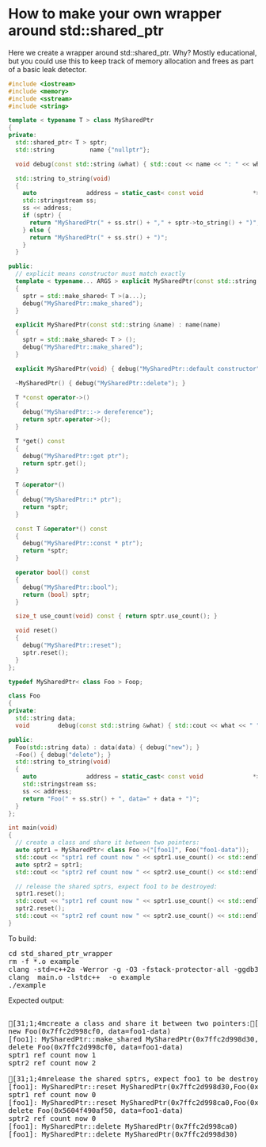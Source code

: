 How to make your own wrapper around std::shared_ptr
===================================================

Here we create a wrapper around std::shared_ptr. Why? Mostly educational,
but you could use this to keep track of memory allocation and frees as part
of a basic leak detector.

```C++
#include <iostream>
#include <memory>
#include <sstream>
#include <string>

template < typename T > class MySharedPtr
{
private:
  std::shared_ptr< T > sptr;
  std::string          name {"nullptr"};

  void debug(const std::string &what) { std::cout << name << ": " << what << " " << to_string() << std::endl; }

  std::string to_string(void)
  {
    auto              address = static_cast< const void              *>(this);
    std::stringstream ss;
    ss << address;
    if (sptr) {
      return "MySharedPtr(" + ss.str() + "," + sptr->to_string() + ")";
    } else {
      return "MySharedPtr(" + ss.str() + ")";
    }
  }

public:
  // explicit means constructor must match exactly
  template < typename... ARGS > explicit MySharedPtr(const std::string &name, ARGS... a) : name(name)
  {
    sptr = std::make_shared< T >(a...);
    debug("MySharedPtr::make_shared");
  }

  explicit MySharedPtr(const std::string &name) : name(name)
  {
    sptr = std::make_shared< T > ();
    debug("MySharedPtr::make_shared");
  }

  explicit MySharedPtr(void) { debug("MySharedPtr::default constructor"); }

  ~MySharedPtr() { debug("MySharedPtr::delete"); }

  T *const operator->()
  {
    debug("MySharedPtr::-> dereference");
    return sptr.operator->();
  }

  T *get() const
  {
    debug("MySharedPtr::get ptr");
    return sptr.get();
  }

  T &operator*()
  {
    debug("MySharedPtr::* ptr");
    return *sptr;
  }

  const T &operator*() const
  {
    debug("MySharedPtr::const * ptr");
    return *sptr;
  }

  operator bool() const
  {
    debug("MySharedPtr::bool");
    return (bool) sptr;
  }

  size_t use_count(void) const { return sptr.use_count(); }

  void reset()
  {
    debug("MySharedPtr::reset");
    sptr.reset();
  }
};

typedef MySharedPtr< class Foo > Foop;

class Foo
{
private:
  std::string data;
  void        debug(const std::string &what) { std::cout << what << " " << to_string() << std::endl; }

public:
  Foo(std::string data) : data(data) { debug("new"); }
  ~Foo() { debug("delete"); }
  std::string to_string(void)
  {
    auto              address = static_cast< const void              *>(this);
    std::stringstream ss;
    ss << address;
    return "Foo(" + ss.str() + ", data=" + data + ")";
  }
};

int main(void)
{
  // create a class and share it between two pointers:
  auto sptr1 = MySharedPtr< class Foo >("[foo1]", Foo("foo1-data"));
  std::cout << "sptr1 ref count now " << sptr1.use_count() << std::endl;
  auto sptr2 = sptr1;
  std::cout << "sptr2 ref count now " << sptr2.use_count() << std::endl;

  // release the shared sptrs, expect foo1 to be destroyed:
  sptr1.reset();
  std::cout << "sptr1 ref count now " << sptr1.use_count() << std::endl;
  sptr2.reset();
  std::cout << "sptr2 ref count now " << sptr2.use_count() << std::endl;
}
```
To build:
<pre>
cd std_shared_ptr_wrapper
rm -f *.o example
clang -std=c++2a -Werror -g -O3 -fstack-protector-all -ggdb3 -Wall -c -o main.o main.cpp
clang  main.o -lstdc++  -o example
./example
</pre>
Expected output:
<pre>

[31;1;4mcreate a class and share it between two pointers:[0m
new Foo(0x7ffc2d998cf0, data=foo1-data)
[foo1]: MySharedPtr::make_shared MySharedPtr(0x7ffc2d998d30,Foo(0x5604f490af50, data=foo1-data))
delete Foo(0x7ffc2d998cf0, data=foo1-data)
sptr1 ref count now 1
sptr2 ref count now 2

[31;1;4mrelease the shared sptrs, expect foo1 to be destroyed:[0m
[foo1]: MySharedPtr::reset MySharedPtr(0x7ffc2d998d30,Foo(0x5604f490af50, data=foo1-data))
sptr1 ref count now 0
[foo1]: MySharedPtr::reset MySharedPtr(0x7ffc2d998ca0,Foo(0x5604f490af50, data=foo1-data))
delete Foo(0x5604f490af50, data=foo1-data)
sptr2 ref count now 0
[foo1]: MySharedPtr::delete MySharedPtr(0x7ffc2d998ca0)
[foo1]: MySharedPtr::delete MySharedPtr(0x7ffc2d998d30)
</pre>
